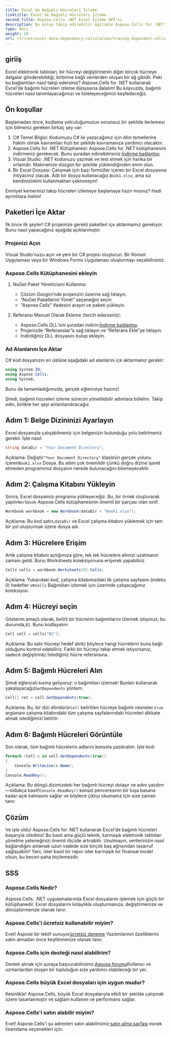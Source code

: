 ```yaml
---
title: Excel'de Bağımlı Hücreleri İzleme
linktitle: Excel'de Bağımlı Hücreleri İzleme
second_title: Aspose.Cells .NET Excel İşleme API'si
description: Bu kolay takip edilebilir eğitimle Aspose.Cells for .NET'i kullanarak Excel'de bağımlı hücreleri nasıl izleyeceğinizi öğrenin.
type: docs
weight: 10
url: /tr/net/excel-data-dependency-calculation/tracing-dependent-cells-in-excel/
---
```

## giriiş

Excel elektronik tabloları, bir hücreyi değiştirmenin diğer birçok hücreye dalgalar gönderebildiği, birbirine bağlı verilerden oluşan bir ağ gibidir. Peki bu bağlantıları nasıl takip edersiniz? Aspose.Cells for .NET kullanarak Excel'de bağımlı hücreleri izleme dünyasına dalalım! Bu kılavuzda, bağımlı hücreleri nasıl tanımlayacağımızı ve listeleyeceğimizi keşfedeceğiz. 

## Ön koşullar

Başlamadan önce, kodlama yolculuğumuzun sorunsuz bir şekilde ilerlemesi için bilmeniz gereken birkaç şey var:

1. C# Temel Bilgisi: Kodumuzu C# ile yazacağımız için dilin temellerine hakim olmak kavramları hızlı bir şekilde kavramanıza yardımcı olacaktır.
2.  Aspose.Cells for .NET Kütüphanesi: Aspose.Cells for .NET kütüphanesini indirmeniz gerekecek. Bunu şuradan edinebilirsiniz:[İndirme bağlantısı](https://releases.aspose.com/cells/net/).
3. Visual Studio: .NET kodunuzu yazmak ve test etmek için harika bir ortamdır. Makinenize düzgün bir şekilde yüklendiğinden emin olun. 
4. Bir Excel Dosyası: Çalışmak için bazı formüller içeren bir Excel dosyasına ihtiyacınız olacak. Adlı bir dosya kullanacağız.`Book1.xlsx`, ama siz kendinizinkini kullanmaktan çekinmeyin!

Emniyet kemerinizi takıp hücreleri izlemeye başlamaya hazır mısınız? Hadi ayrıntılara inelim!

## Paketleri İçe Aktar

İlk önce ilk şeyler! C# projemize gerekli paketleri içe aktarmamız gerekiyor. Bunu nasıl yapacağınız aşağıda açıklanmıştır:

### Projenizi Açın

Visual Studio'nuzu açın ve yeni bir C# projesi oluşturun. Bir Konsol Uygulaması veya bir Windows Forms Uygulaması oluşturmayı seçebilirsiniz.

### Aspose.Cells Kütüphanesini ekleyin

1. NuGet Paket Yöneticisini Kullanma: 
   - Çözüm Gezgini’nde projenizin üzerine sağ tıklayın.
   - “NuGet Paketlerini Yönet” seçeneğini seçin.
   - "Aspose.Cells" ifadesini arayın ve paketi yükleyin.

2. Referansı Manuel Olarak Ekleme (tercih ederseniz): 
   -  Aspose.Cells DLL'sini şuradan indirin:[İndirme bağlantısı](https://releases.aspose.com/cells/net/).
   - Projenizde “Referanslar”a sağ tıklayın ve “Referans Ekle”ye tıklayın.
   - İndirdiğiniz DLL dosyasını bulup ekleyin.

### Ad Alanlarını İçe Aktar

C# kod dosyanızın en üstüne aşağıdaki ad alanlarını içe aktarmanız gerekir:

```csharp
using System.IO;
using Aspose.Cells;
using System;
```

Bunu da tamamladığımızda, gerçek eğlenceye hazırız!

Şimdi, bağımlı hücreleri izleme sürecini yönetilebilir adımlara bölelim. Takip edin, birlikte her şeyi anlamlandıracağız.

## Adım 1: Belge Dizininizi Ayarlayın

Excel dosyanızla çalışabilmeniz için belgenizin bulunduğu yolu belirtmeniz gerekir. İşte nasıl:

```csharp
string dataDir = "Your Document Directory";
```

 Açıklama: Değiştir`"Your Document Directory"` klasörün gerçek yolunu içeren`Book1.xlsx` Dosya. Bu adım çok önemlidir çünkü doğru dizine işaret etmeden programımız dosyanın nerede bulunacağını bilemeyecektir.

## Adım 2: Çalışma Kitabını Yükleyin

 Sonra, Excel dosyamızı programa yükleyeceğiz. Bu, bir örnek oluşturarak yapılır`Workbook` Aspose.Cells kütüphanesinin önemli bir parçası olan sınıf.

```csharp
Workbook workbook = new Workbook(dataDir + "Book1.xlsx");
```

 Açıklama: Bu kod satırı,`dataDir` ve Excel çalışma kitabını yüklemek için tam bir yol oluşturmak üzere dosya adı. 

## Adım 3: Hücrelere Erişim

Artık çalışma kitabını açtığımıza göre, tek tek hücrelere elimizi uzatmanın zamanı geldi. Bunu Worksheets koleksiyonuna erişerek yapabiliriz.

```csharp
Cells cells = workbook.Worksheets[0].Cells;
```

Açıklama: Yukarıdaki kod, çalışma kitabımızdaki ilk çalışma sayfasını (indeks 0) hedefler ve`Cells` Bağımlıları izlemek için üzerinde çalışacağımız koleksiyon.

## Adım 4: Hücreyi seçin

 Gösterim amaçlı olarak, belirli bir hücrenin bağımlılarını izlemek istiyoruz; bu durumda,`B2`. Bunu kodlayalım:

```csharp
Cell cell = cells["B2"];
```

 Açıklama: Bu satır hücreyi hedef alır`B2` böylece hangi hücrelerin buna bağlı olduğunu kontrol edebiliriz. Farklı bir hücreyi takip etmek istiyorsanız, sadece değiştirin`B2` İstediğiniz hücre referansına. 

## Adım 5: Bağımlı Hücreleri Alın

 Şimdi eğlenceli kısma geliyoruz: o bağımlıları izlemek! Bunları kullanarak yakalayacağız`GetDependents` yöntem.

```csharp
Cell[] ret = cell.GetDependents(true);
```

 Açıklama: Bu, bir dizi döndürür`Cell` belirtilen hücreye bağımlı nesneler.`true` argümanı çalışma kitabındaki tüm çalışma sayfalarındaki hücreleri dikkate almak istediğimizi belirtir.

## Adım 6: Bağımlı Hücreleri Görüntüle

Son olarak, tüm bağımlı hücrelerin adlarını konsola yazdıralım. İşte kod:

```csharp
foreach (Cell c in cell.GetDependents(true))
{
    Console.WriteLine(c.Name);
}
Console.ReadKey();
```

Açıklama: Bu döngü dizimizdeki her bağımlı hücreyi dolaşır ve adını yazdırır—oldukça basit!`Console.ReadKey()` konsol penceresinin bir tuşa basana kadar açık kalmasını sağlar ve böylece çıktıyı okumanız için size zaman tanır.

## Çözüm

Ve işte oldu! Aspose.Cells for .NET kullanarak Excel'de bağımlı hücreleri başarıyla izlediniz! Bu basit ama güçlü teknik, karmaşık elektronik tabloları yönetme yeteneğinizi önemli ölçüde artırabilir. Unutmayın, verilerinizin nasıl bağlandığını anlamak uzun vadede size birçok baş ağrısından tasarruf sağlayabilir! Yani, ister basit bir rapor ister karmaşık bir finansal model olsun, bu beceri paha biçilemezdir.

## SSS

### Aspose.Cells Nedir?
Aspose.Cells, .NET uygulamalarında Excel dosyalarını işlemek için güçlü bir kütüphanedir. Excel dosyalarını kolaylıkla oluşturmanıza, değiştirmenize ve dönüştürmenize olanak tanır.

### Aspose.Cells'i ücretsiz kullanabilir miyim?
 Evet! Aspose bir teklif sunuyor[ücretsiz deneme](https://releases.aspose.com/) Yazılımlarının özelliklerini satın almadan önce keşfetmenize olanak tanır.

### Aspose.Cells için desteği nasıl alabilirim?
 Destek almak için şuraya başvurabilirsiniz:[Aspose forumu](https://forum.aspose.com/c/cells/9)Kullanıcı ve uzmanlardan oluşan bir topluluğun size yardımcı olabileceği bir yer. 

### Aspose.Cells büyük Excel dosyaları için uygun mudur?
Kesinlikle! Aspose.Cells, büyük Excel dosyalarıyla etkili bir şekilde çalışmak üzere tasarlanmıştır ve sağlam kullanım ve performans sağlar.

### Aspose.Cells'i satın alabilir miyim?
 Evet! Aspose.Cells'i şu adresten satın alabilirsiniz:[satın alma sayfası](https://purchase.aspose.com/buy) esnek lisanslama seçenekleri için.